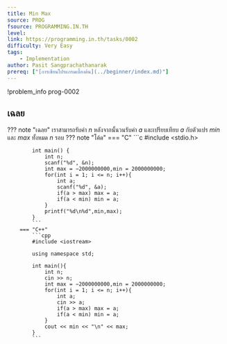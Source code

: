 ```yaml
---
title: Min Max
source: PROG
fsource: PROGRAMMING.IN.TH
level:
link: https://programming.in.th/tasks/0002
difficulty: Very Easy
tags: 
    - Implementation
author: Pasit Sangprachathanarak
prereq: ["[การเขียนโปรแกรมเบื้องต้น](../beginner/index.md)"]
---
```


!problem_info prog-0002

## เฉลย

??? note "เฉลย"
    เราสามารถรับค่า $n$ หลังจากนั้นวนรับค่า $a$ และเปรียบเทียบ $a$ กับตัวแปร $min$ และ $max$ ทั้งหมด $n$ รอบ
    ??? note "โค้ด"
        === "C"
            ```c
            #include <stdio.h>

            int main() {
                int n;
                scanf("%d", &n);
                int max = −2000000000,min = 2000000000;
                for(int i = 1; i <= n; i++){
                    int a;
                    scanf("%d", &a);
                    if(a > max) max = a;
                    if(a < min) min = a;
                }
                printf("%d\n%d",min,max);
            }
            ```
        === "C++"
            ```cpp
            #include <iostream>

            using namespace std;

            int main(){
                int n;
                cin >> n;
                int max = −2000000000,min = 2000000000;
                for(int i = 1; i <= n; i++){
                    int a;
                    cin >> a;
                    if(a > max) max = a;
                    if(a < min) min = a;
                }
                cout << min << "\n" << max;
            }
            ```
